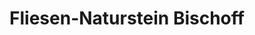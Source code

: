 ---
title: "Fliesen-Naturstein Bischoff"
url: /roemhild/fliesen-naturstein-bischoff/
shop: Fliesen
---